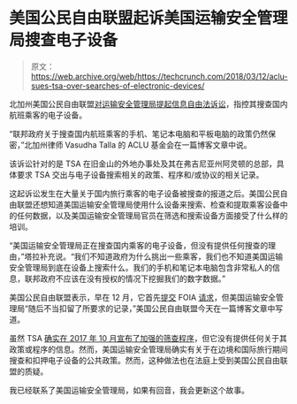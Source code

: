 # 美国公民自由联盟起诉美国运输安全管理局搜查电子设备 

> 原文：<https://web.archive.org/web/https://techcrunch.com/2018/03/12/aclu-sues-tsa-over-searches-of-electronic-devices/>

北加州美国公民自由联盟[对运输安全管理局提起信息自由法诉讼](https://web.archive.org/web/20221005155337/https://www.aclunc.org/news/aclu-northern-california-lawsuit-demands-information-tsa-searches-domestic-airline-passengers)，指控其搜查国内航班乘客的电子设备。

“联邦政府关于搜查国内航班乘客的手机、笔记本电脑和平板电脑的政策仍然保密，”北加州律师 Vasudha Talla 的 ACLU 基金会在一篇博客文章中说。

该诉讼针对的是 TSA 在旧金山的外地办事处及其在弗吉尼亚州阿灵顿的总部，具体要求 TSA 交出与电子设备搜索相关的政策、程序和/或协议的相关记录。

这起诉讼发生在大量关于国内旅行乘客的电子设备被搜查的报道之后。美国公民自由联盟还想知道美国运输安全管理局使用什么设备来搜索、检查和提取乘客设备中的任何数据，以及美国运输安全管理局官员在筛选和搜索设备方面接受了什么样的培训。

“美国运输安全管理局正在搜查国内乘客的电子设备，但没有提供任何搜查的理由，”塔拉补充说。“我们不知道政府为什么挑出一些乘客，我们也不知道美国运输安全管理局到底在设备上搜索什么。我们的手机和笔记本电脑包含非常私人的信息，联邦政府不应该在没有授权的情况下挖掘我们的数字数据。”

美国公民自由联盟表示，早在 12 月，它首先[提交](https://web.archive.org/web/20221005155337/https://www.aclunc.org/docs/20171220_tsa_field_office_request.pdf) FOIA [请求](https://web.archive.org/web/20221005155337/https://www.aclunc.org/docs/20171220_tsa_hq_request.pdf)，但美国运输安全管理局“随后不当扣留了所要求的记录，”美国公民自由联盟今天在一篇博客文章中写道。

虽然 TSA [确实在 2017 年 10 月宣布了加强的筛查程序](https://web.archive.org/web/20221005155337/https://www.reuters.com/article/us-usa-airlines-security/airlines-get-ready-for-new-u-s-security-rules-from-thursday-idUSKBN1CT2GE)，但它没有提供任何关于其政策或程序的信息。然而，美国运输安全管理局确实有关于在边境和国际旅行期间搜查和扣押电子设备的公共政策。然而，这种做法也在法庭上受到美国公民自由联盟的质疑。

我已经联系了美国运输安全管理局，如果有回音，我会更新这个故事。